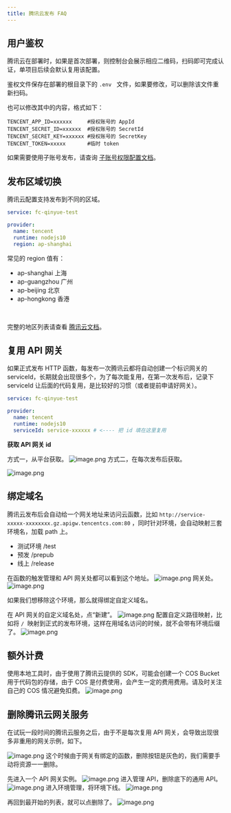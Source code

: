 ```yaml
---
title: 腾讯云发布 FAQ
---
```


## 用户鉴权

腾讯云在部署时，如果是首次部署，则控制台会展示相应二维码，扫码即可完成认证，单项目后续会默认复用该配置。

鉴权文件保存在部署的根目录下的 `.env`   文件，如果要修改，可以删除该文件重新扫码。

也可以修改其中的内容，格式如下：

```
TENCENT_APP_ID=xxxxxx     #授权账号的 AppId
TENCENT_SECRET_ID=xxxxxx  #授权账号的 SecretId
TENCENT_SECRET_KEY=xxxxxx #授权账号的 SecretKey
TENCENT_TOKEN=xxxxx       #临时 token
```

如果需要使用子账号发布，请查询 [子账号权限配置文档](https://cloud.tencent.com/document/product/1154/43006)。

##

## 发布区域切换

腾讯云配置支持发布到不同的区域。

```yaml
service: fc-qinyue-test

provider:
  name: tencent
  runtime: nodejs10
  region: ap-shanghai
```

常见的 region 值有：

- ap-shanghai 上海
- ap-guangzhou 广州
- ap-beijing 北京
- ap-hongkong 香港

​

完整的地区列表请查看 [腾讯云文档](https://cloud.tencent.com/document/api/583/17238)。

##

## 复用 API 网关

如果正式发布 HTTP 函数，每发布一次腾讯云都将自动创建一个标识网关的 serviceId，长期就会出现很多个，为了每次能复用，在第一次发布后，记录下 serviceId 让后面的代码复用，是比较好的习惯（或者提前申请好网关）。

```yaml
service: fc-qinyue-test

provider:
  name: tencent
  runtime: nodejs10
  serviceId: service-xxxxxx # <---- 把 id 填在这里复用
```

**获取 API 网关 id**

方式一，从平台获取。
![image.png](https://cdn.nlark.com/yuque/0/2020/png/501408/1588752561344-c520ce4d-8dba-4e88-99c6-744e5af73cb9.png#height=577&id=nPqm4&margin=%5Bobject%20Object%5D&name=image.png&originHeight=577&originWidth=1173&originalType=binary&size=72901&status=done&style=none&width=1173)
方式二，在每次发布后获取。

![image.png](https://cdn.nlark.com/yuque/0/2020/png/501408/1588752629863-178fd9db-7dcb-496e-af05-1fc68abfb30f.png#height=115&id=iBgEU&margin=%5Bobject%20Object%5D&name=image.png&originHeight=115&originWidth=746&originalType=binary&size=39588&status=done&style=none&width=746)

## 绑定域名

腾讯云发布后会自动给一个网关地址来访问云函数，比如 `http://service-xxxxx-xxxxxxxx.gz.apigw.tencentcs.com:80` ，同时针对环境，会自动映射三套环境名，加载 path 上。

- 测试环境 /test
- 预发 /prepub
- 线上 /release

在函数的触发管理和 API 网关处都可以看到这个地址。
![image.png](https://cdn.nlark.com/yuque/0/2020/png/501408/1588752924557-d0eb153e-f583-49c2-b9a4-55e417867b43.png#height=421&id=cPfTl&margin=%5Bobject%20Object%5D&name=image.png&originHeight=578&originWidth=1025&originalType=binary&size=49631&status=done&style=none&width=746)
网关处。
![image.png](https://cdn.nlark.com/yuque/0/2020/png/501408/1588752972052-c2f7fbc8-0725-49e0-ab73-5dec6a7c0c00.png#height=732&id=Qw18W&margin=%5Bobject%20Object%5D&name=image.png&originHeight=732&originWidth=3010&originalType=binary&size=238685&status=done&style=none&width=3010)

如果我们想移除这个环境，那么就得绑定自定义域名。

在 API 网关的自定义域名处，点“新建”。
![image.png](https://cdn.nlark.com/yuque/0/2020/png/501408/1588753063041-496d876f-3457-47cb-8156-c9e8364e91db.png#height=338&id=mIiB5&margin=%5Bobject%20Object%5D&name=image.png&originHeight=338&originWidth=1096&originalType=binary&size=26777&status=done&style=none&width=1096)
配置自定义路径映射，比如将 `/`  映射到正式的发布环境，这样在用域名访问的时候，就不会带有环境后缀了。
![image.png](https://cdn.nlark.com/yuque/0/2020/png/501408/1588753124170-9e6a2b01-dad8-47df-9d81-294d8397137b.png#height=607&id=FAbTy&margin=%5Bobject%20Object%5D&name=image.png&originHeight=607&originWidth=904&originalType=binary&size=49449&status=done&style=none&width=904)

## 额外计费

使用本地工具时，由于使用了腾讯云提供的 SDK，可能会创建一个 COS Bucket 用于代码包的存储，由于 COS 是付费使用，会产生一定的费用费用。请及时关注自己的 COS 情况避免扣费。
![image.png](https://cdn.nlark.com/yuque/0/2020/png/501408/1606803155279-51e71ffa-6e9a-4ab9-812b-19003d45483c.png#height=460&id=DRD5n&margin=%5Bobject%20Object%5D&name=image.png&originHeight=460&originWidth=1196&originalType=binary&size=60856&status=done&style=none&width=1196)

## **删除腾讯云网关服务**

在试玩一段时间的腾讯云服务之后，由于不是每次复用 API 网关，会导致出现很多非重用的网关示例，如下。

![image.png](https://cdn.nlark.com/yuque/0/2020/png/501408/1588749300990-34089754-5fe2-4fb9-942a-0f9f0abc6984.png#height=1226&id=Jo9cX&margin=%5Bobject%20Object%5D&name=image.png&originHeight=1226&originWidth=2778&originalType=binary&size=261243&status=done&style=none&width=2778)
这个时候由于网关有绑定的函数，删除按钮是灰色的，我们需要手动将资源一一删除。

先进入一个 API 网关实例。
![image.png](https://cdn.nlark.com/yuque/0/2020/png/501408/1588749368951-da40aa66-249f-46ac-b208-e7085952c528.png#height=361&id=fA0yx&margin=%5Bobject%20Object%5D&name=image.png&originHeight=942&originWidth=1946&originalType=binary&size=134710&status=done&style=none&width=746)
进入管理 API，删除底下的通用 API。
![image.png](https://cdn.nlark.com/yuque/0/2020/png/501408/1588749549259-fd35cfa1-9e00-42a3-82ff-78f3de23dd85.png#height=930&id=iTseJ&margin=%5Bobject%20Object%5D&name=image.png&originHeight=930&originWidth=2346&originalType=binary&size=122962&status=done&style=none&width=2346)
进入环境管理，将环境下线。
![image.png](https://cdn.nlark.com/yuque/0/2020/png/501408/1588749641386-77ddf012-2b29-46a5-a8dc-6d416d07518e.png#height=770&id=lAclZ&margin=%5Bobject%20Object%5D&name=image.png&originHeight=770&originWidth=2234&originalType=binary&size=134714&status=done&style=none&width=2234)

再回到最开始的列表，就可以点删除了。
![image.png](https://cdn.nlark.com/yuque/0/2020/png/501408/1588749709595-1c47d6e3-08af-42e1-be34-961409f82e1a.png#height=986&id=ZpugG&margin=%5Bobject%20Object%5D&name=image.png&originHeight=986&originWidth=2342&originalType=binary&size=182531&status=done&style=none&width=2342)
